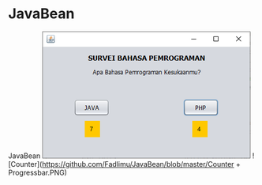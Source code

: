 # JavaBean
 JavaBean
![Counter](https://github.com/Fadlimu/JavaBean/blob/master/Counter.PNG)
![Counter](https://github.com/Fadlimu/JavaBean/blob/master/Counter + Progressbar.PNG)
